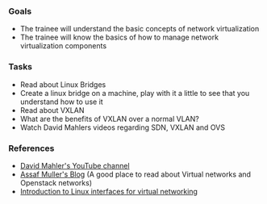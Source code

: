 
### Goals
- The trainee will understand the basic concepts of network virtualization
- The trainee will know the basics of how to manage network virtualization components

### Tasks
- Read about Linux Bridges
- Create a linux bridge on a machine, play with it a little to see that you understand how to use it
- Read about VXLAN
- What are the benefits of VXLAN over a normal VLAN?
- Watch David Mahlers videos regarding SDN, VXLAN and OVS

### References
- [David Mahler's YouTube channel](https://www.youtube.com/user/mahler711/videos)
- [Assaf Muller's Blog](https://assafmuller.com/) (A good place to read about Virtual networks and Openstack networks)
- [Introduction to Linux interfaces for virtual networking](https://developers.redhat.com/blog/2018/10/22/introduction-to-linux-interfaces-for-virtual-networking/)
